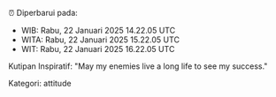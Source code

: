 ⏰ Diperbarui pada:
- WIB: Rabu, 22 Januari 2025 14.22.05 UTC
- WITA: Rabu, 22 Januari 2025 15.22.05 UTC
- WIT: Rabu, 22 Januari 2025 16.22.05 UTC

Kutipan Inspiratif:
"May my enemies live a long life to see my success."


Kategori: attitude

